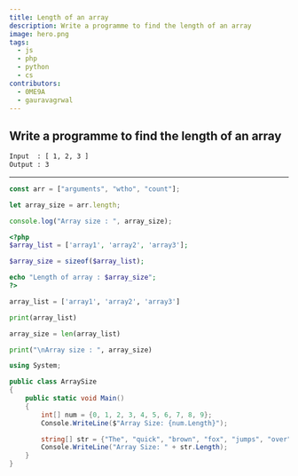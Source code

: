 ```yaml
---
title: Length of an array
description: Write a programme to find the length of an array
image: hero.png
tags:
  - js
  - php
  - python
  - cs
contributors:
  - 0ME9A
  - gauravagrwal
---
```


## Write a programme to find the length of an array

```txt
Input  : [ 1, 2, 3 ]
Output : 3
```

---

<CodeBlock>

```javascript
const arr = ["arguments", "wtho", "count"];

let array_size = arr.length;

console.log("Array size : ", array_size);
```

```php
<?php
$array_list = ['array1', 'array2', 'array3'];

$array_size = sizeof($array_list);

echo "Length of array : $array_size";
?>
```

```python
array_list = ['array1', 'array2', 'array3']

print(array_list)

array_size = len(array_list)

print("\nArray size : ", array_size)
```

```cs
using System;

public class ArraySize
{
	public static void Main()
	{
		int[] num = {0, 1, 2, 3, 4, 5, 6, 7, 8, 9};
		Console.WriteLine($"Array Size: {num.Length}");

		string[] str = {"The", "quick", "brown", "fox", "jumps", "over", "the", "lazy", "dog"};
		Console.WriteLine("Array Size: " + str.Length);
	}
}
```

</CodeBlock>
